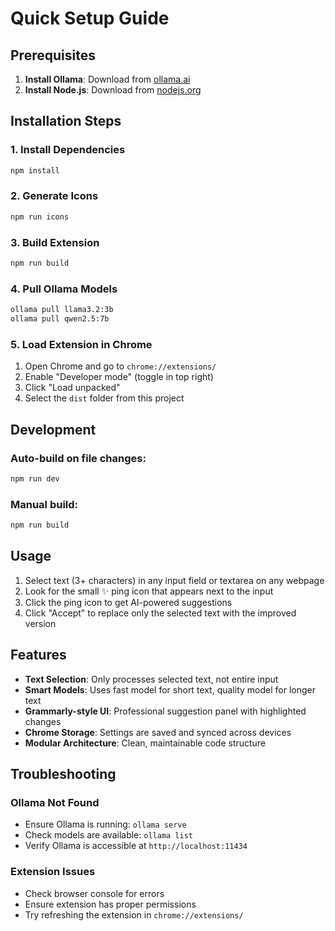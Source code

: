 # Quick Setup Guide

## Prerequisites
1. **Install Ollama**: Download from [ollama.ai](https://ollama.ai)
2. **Install Node.js**: Download from [nodejs.org](https://nodejs.org)

## Installation Steps

### 1. Install Dependencies
```bash
npm install
```

### 2. Generate Icons
```bash
npm run icons
```

### 3. Build Extension
```bash
npm run build
```

### 4. Pull Ollama Models
```bash
ollama pull llama3.2:3b
ollama pull qwen2.5:7b
```

### 5. Load Extension in Chrome
1. Open Chrome and go to `chrome://extensions/`
2. Enable "Developer mode" (toggle in top right)
3. Click "Load unpacked"
4. Select the `dist` folder from this project

## Development

### Auto-build on file changes:
```bash
npm run dev
```

### Manual build:
```bash
npm run build
```

## Usage
1. Select text (3+ characters) in any input field or textarea on any webpage
2. Look for the small ✨ ping icon that appears next to the input
3. Click the ping icon to get AI-powered suggestions
4. Click "Accept" to replace only the selected text with the improved version

## Features
- **Text Selection**: Only processes selected text, not entire input
- **Smart Models**: Uses fast model for short text, quality model for longer text
- **Grammarly-style UI**: Professional suggestion panel with highlighted changes
- **Chrome Storage**: Settings are saved and synced across devices
- **Modular Architecture**: Clean, maintainable code structure

## Troubleshooting

### Ollama Not Found
- Ensure Ollama is running: `ollama serve`
- Check models are available: `ollama list`
- Verify Ollama is accessible at `http://localhost:11434`

### Extension Issues
- Check browser console for errors
- Ensure extension has proper permissions
- Try refreshing the extension in `chrome://extensions/`
